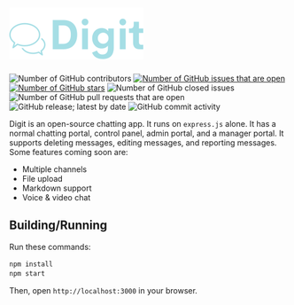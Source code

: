 # ![Digit Logo](/content/logo-transparent.png)

![Number of GitHub contributors](https://img.shields.io/github/contributors/fifly-llc/digit)
[![Number of GitHub issues that are open](https://img.shields.io/github/issues/fifly-llc/digit)](https://github.com/fifly-llc/digit/issues)
[![Number of GitHub stars](https://img.shields.io/github/stars/fifly-llc/digit)](https://github.com/fifly-llc/digit/stargazers)
![Number of GitHub closed issues](https://img.shields.io/github/issues-closed/fifly-llc/digit)
![Number of GitHub pull requests that are open](https://img.shields.io/github/issues-pr-raw/fifly-llc/digit)
![GitHub release; latest by date](https://img.shields.io/github/v/release/fifly-llc/digit)
![GitHub commit activity](https://img.shields.io/github/commit-activity/m/fifly-llc/digit)

Digit is an open-source chatting app. It runs on `express.js` alone. It has a normal chatting portal, control panel, admin portal, and a manager portal. It supports deleting messages, editing messages, and reporting messages. Some features coming soon are:

* Multiple channels
* File upload
* Markdown support
* Voice & video chat

## Building/Running

Run these commands:

```bash
npm install
npm start
```

Then, open `http://localhost:3000` in your browser.